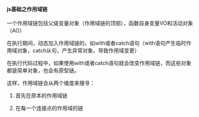 #### js基础之作用域链

一个作用域链包括父级变量对象（作用域链的顶部），函数自身变量VO和活动对象（AO）

在执行期间，动态加入作用域链的，如with或者catch语句（with语句产生临时作用域对象，catch从句，产生异常对象，导致作用域变更）

在执行代码过程中，如果使用with或者catch语句就会改变作用域链，而这些对象都是简单对象，也会有原型链。

这样，作用域链会从两个维度来搜寻：

1. 首先在原本的作用域链

2. 在每一个连接点的作用域的链